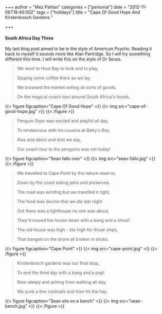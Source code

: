 +++
author = "Mez Pahlan"
categories = ["personal"]
date = "2012-11-06T18:46:00Z"
tags = ["holidays"]
title = "Cape Of Good Hope And Kirstenbosch Gardens "

+++

#### South Africa Day Three

My last blog post aimed to be in the style of American Psycho. Reading it back to myself it sounds more like Alan
Partridge. So I will try something different this time. I will write this on the style of Dr Seuss.

<!--more-->

> We went to Hout Bay to look and to play,
>
> Sipping some coffee there as we lay.
>
> We browsed the market selling all sorts of goods,
>
> On the magical coach tour around South Africa's hoods.

{{< figure figcaption="Cape Of Good Hope" >}}
    {{< img src="cape-of-good-hope.jpg" >}}
{{< /figure >}}

> Penguin Sean was excited and playful all day,
>
> To rendezvous with his cousins at Betty's Bay.
>
> Alas and damn and drat we say,
>
> Our coach tour to the penguins was not today!

{{< figure figcaption="Sean falls over" >}}
    {{< img src="sean-falls.jpg" >}}
{{< /figure >}}

> We travelled to Cape Point by the nature reserve,
>
> Down by the coast eating jams and preserves.
>
> The road was winding but we travelled it right,
>
> The food was devine that we ate last night
>
> Out there was a lighthouse no one was about,
>
> They'd moved the house down with a bang and a shout!
>
> The old house was high - too high for those ships,
>
> That banged on the shore all broken in sticks.

{{< figure figcaption="Cape Point" >}}
    {{< img src="cape-point.jpg" >}}
{{< /figure >}}

> Kirstenbosch gardens was our final stop,
>
> To end the third day with a bang and a pop!
>
> Now sleepy and aching from walking all day,
>
> We sunk a few cocktails and then hit the hay.

{{< figure figcaption="Sean sits on a bench" >}}
    {{< img src="sean-bench.jpg" >}}
{{< /figure >}}
